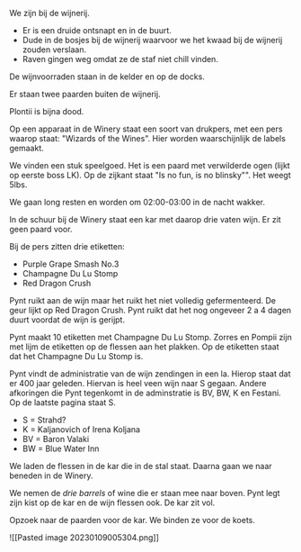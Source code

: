 We zijn bij de wijnerij.
  
  * Er is een druide ontsnapt en in de buurt.
  * Dude in de bosjes bij de wijnerij waarvoor we het kwaad bij de wijnerij zouden verslaan.
  * Raven gingen weg omdat ze de staf niet chill vinden.

De wijnvoorraden staan in de kelder en op de docks.

Er staan twee paarden buiten de wijnerij.

Plontii is bijna dood.

Op een apparaat in de Winery staat een soort van drukpers, met een pers waarop staat: "Wizards of the Wines". Hier worden waarschijnlijk de labels gemaakt.

We vinden een stuk speelgoed. Het is een paard met verwilderde ogen (lijkt op eerste boss LK). Op de zijkant staat "Is no fun, is no blinsky"". Het weegt 5lbs.

We gaan long resten en worden om 02:00-03:00 in de nacht wakker.

In de schuur bij de Winery staat een kar met daarop drie vaten wijn. Er zit geen paard voor. 

Bij de pers zitten drie etiketten:

  * Purple Grape Smash No.3
  * Champagne Du Lu Stomp
  * Red Dragon Crush

Pynt ruikt aan de wijn maar het ruikt het niet volledig gefermenteerd. De geur lijkt op Red Dragon Crush. Pynt ruikt dat het nog ongeveer 2 a 4 dagen duurt voordat de wijn is gerijpt.

Pynt maakt 10 etiketten met Champagne Du Lu Stomp. Zorres en Pompii zijn met lijm de etiketten op de flessen aan het plakken. Op de etiketten staat dat het Champagne Du Lu Stomp is.

Pynt vindt de administratie van de wijn zendingen in een la. Hierop staat dat er 400 jaar geleden. Hiervan is heel veen wijn naar S gegaan. Andere afkoringen die Pynt tegenkomt in de adminstratie is BV, BW, K en Festani. Op de laatste pagina staat S.

  * S = Strahd?
  * K = Kaljanovich of Irena Koljana
  * BV = Baron Valaki
  * BW = Blue Water Inn

We laden de flessen in de kar die in de stal staat. Daarna gaan we naar beneden in de Winery.

<encounter vijf minions en een druid>

We nemen de *drie barrels* of wine die er staan mee naar boven. Pynt legt zijn kist op de kar en de wijn flessen ook. De kar zit vol.

Opzoek naar de paarden voor de kar. We binden ze voor de koets.

<encounter vijf blights en een druid>

![[Pasted image 20230109005304.png]]






























